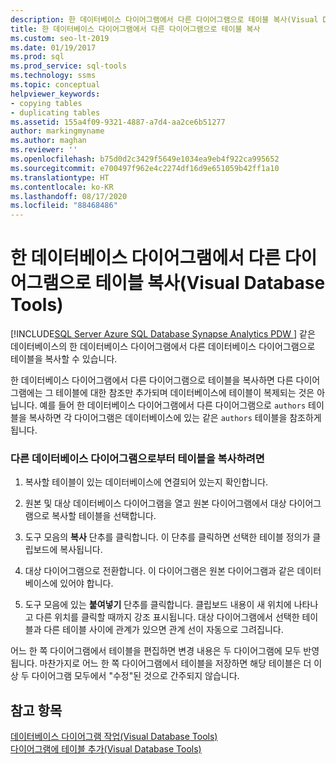 ```yaml
---
description: 한 데이터베이스 다이어그램에서 다른 다이어그램으로 테이블 복사(Visual Database Tools)
title: 한 데이터베이스 다이어그램에서 다른 다이어그램으로 테이블 복사
ms.custom: seo-lt-2019
ms.date: 01/19/2017
ms.prod: sql
ms.prod_service: sql-tools
ms.technology: ssms
ms.topic: conceptual
helpviewer_keywords:
- copying tables
- duplicating tables
ms.assetid: 155a4f09-9321-4887-a7d4-aa2ce6b51277
author: markingmyname
ms.author: maghan
ms.reviewer: ''
ms.openlocfilehash: b75d0d2c3429f5649e1034ea9eb4f922ca995652
ms.sourcegitcommit: e700497f962e4c2274df16d9e651059b42ff1a10
ms.translationtype: HT
ms.contentlocale: ko-KR
ms.lasthandoff: 08/17/2020
ms.locfileid: "88468486"
---
```

# <a name="copy-tables-from-one-database-diagrams-to-another-visual-database-tools"></a>한 데이터베이스 다이어그램에서 다른 다이어그램으로 테이블 복사(Visual Database Tools)
[!INCLUDE[SQL Server Azure SQL Database Synapse Analytics PDW ](../../includes/applies-to-version/sql-asdb-asdbmi-asa-pdw.md)]
같은 데이터베이스의 한 데이터베이스 다이어그램에서 다른 데이터베이스 다이어그램으로 테이블을 복사할 수 있습니다.  
  
한 데이터베이스 다이어그램에서 다른 다이어그램으로 테이블을 복사하면 다른 다이어그램에는 그 테이블에 대한 참조만 추가되며 데이터베이스에 테이블이 복제되는 것은 아닙니다. 예를 들어 한 데이터베이스 다이어그램에서 다른 다이어그램으로 `authors` 테이블을 복사하면 각 다이어그램은 데이터베이스에 있는 같은 `authors` 테이블을 참조하게 됩니다.  
  
### <a name="to-copy-a-table-from-another-database-diagram"></a>다른 데이터베이스 다이어그램으로부터 테이블을 복사하려면  
  
1.  복사할 테이블이 있는 데이터베이스에 연결되어 있는지 확인합니다.  
  
2.  원본 및 대상 데이터베이스 다이어그램을 열고 원본 다이어그램에서 대상 다이어그램으로 복사할 테이블을 선택합니다.  
  
3.  도구 모음의 **복사** 단추를 클릭합니다. 이 단추를 클릭하면 선택한 테이블 정의가 클립보드에 복사됩니다.  
  
4.  대상 다이어그램으로 전환합니다. 이 다이어그램은 원본 다이어그램과 같은 데이터베이스에 있어야 합니다.  
  
5.  도구 모음에 있는 **붙여넣기** 단추를 클릭합니다. 클립보드 내용이 새 위치에 나타나고 다른 위치를 클릭할 때까지 강조 표시됩니다. 대상 다이어그램에서 선택한 테이블과 다른 테이블 사이에 관계가 있으면 관계 선이 자동으로 그려집니다.  
  
어느 한 쪽 다이어그램에서 테이블을 편집하면 변경 내용은 두 다이어그램에 모두 반영됩니다. 마찬가지로 어느 한 쪽 다이어그램에서 테이블을 저장하면 해당 테이블은 더 이상 두 다이어그램 모두에서 "수정"된 것으로 간주되지 않습니다.  
  
## <a name="see-also"></a>참고 항목  
[데이터베이스 다이어그램 작업&#40;Visual Database Tools&#41;](../../ssms/visual-db-tools/work-with-database-diagrams-visual-database-tools.md)  
[다이어그램에 테이블 추가&#40;Visual Database Tools&#41;](../../ssms/visual-db-tools/add-tables-to-diagrams-visual-database-tools.md)  
  
